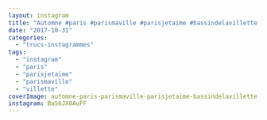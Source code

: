 ```yaml
---
layout: instagram
title: "Automne #paris #parismaville #parisjetaime #bassindelavillette #villette"
date: "2017-10-31"
categories: 
  - "trucs-instagrammes"
tags: 
  - "instagram"
  - "paris"
  - "parisjetaime"
  - "parismaville"
  - "villette"
coverImage: automne-paris-parismaville-parisjetaime-bassindelavillette-villette.jpg
instagram: Ba56JX0AuFF
---
```

